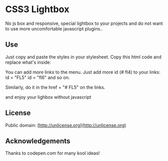 # CSS3 Lightbox #

No js box and responsive, special lightbox to your projects and do not want to use more uncomfortable javascript plugins..

## Use ##

Just copy and paste the styles in your stylesheet. Copy this html code and replace what's inside:
<!-- <a href="#_" class="resaltado overflowBox" id="fl1">
<div class = "boxResaltado">
YOUR HTML
</ div>
</ div> -->

You can add more links to the menu.
Just add more id (# fl4) to your links: id = "FL5" id = "fl6" and so on.

Similarly, do it in the href = "# FL5" on the links.

and enjoy your lighbox without javascript

## License ##

Public domain: [http://unlicense.org](http://unlicense.org)

## Acknowledgements ##

Thanks to codepen.com for many kool ideas!
